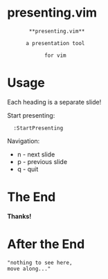 # presenting.vim

           **presenting.vim**

          a presentation tool

                for vim


# Usage

Each heading is a separate slide!

Start presenting:

```
  :StartPresenting
```

Navigation:

 * n - next slide
 * p - previous slide
 * q - quit

# The End



**Thanks!**

# After the End

    "nothing to see here,
    move along..."

<!--
vim:tw=40:ft=markdown:
-->
